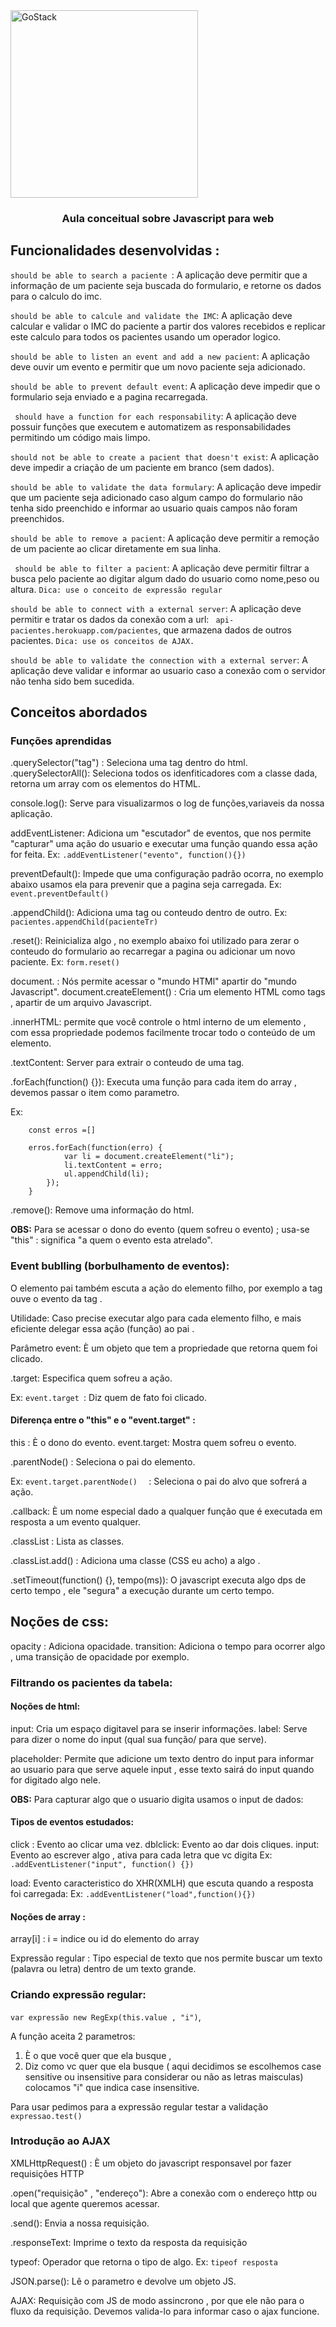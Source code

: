 <img alt="GoStack" width="300" src="https://lh3.googleusercontent.com/TM-g_2L7u2p99kwg4IQeB-3352WfCq0vKXP4h5cOvISUlNll6-1WHu8t2B0oZdZKjkmp" />

<h3 align="center">
  Aula conceitual sobre Javascript para web
</h3>

## Funcionalidades desenvolvidas : 

`should be able to search a paciente `: A aplicação deve permitir que a informação de um paciente seja buscada do formulario, e retorne os dados para o calculo do imc. 

`should be able to calcule and validate the IMC`: A aplicação deve calcular e validar o IMC do paciente a partir dos valores recebidos e replicar este calculo para todos os pacientes usando um operador logico.

`should be able to listen an event and add a new pacient`: A aplicação deve ouvir um evento e permitir que um novo paciente seja adicionado.

` should be able to prevent default event `: A aplicação deve impedir que o formulario seja enviado e a pagina recarregada. 

` should have a function for each responsability`: A aplicação deve possuir funções que executem  e automatizem as  responsabilidades permitindo um código mais limpo. 

`should not be able to create a pacient that doesn't exist`: A aplicação deve impedir a criação de um paciente em branco (sem dados).

`should be able to validate the data formulary`: A aplicação deve impedir que um paciente seja adicionado caso algum campo do formulario não tenha sido preenchido e informar ao usuario quais campos não foram preenchidos. 

`should be able to remove a pacient`: A aplicação deve permitir a remoção de um paciente ao clicar diretamente em sua linha.

` should be able to filter a pacient`: A aplicação deve permitir filtrar a busca pelo paciente ao digitar algum dado do usuario como nome,peso ou altura.  `Dica: use o conceito de expressão regular `

`should be able to connect with a external server`: A aplicação deve permitir e tratar os dados da conexão com a url: ` api-pacientes.herokuapp.com/pacientes`, que armazena dados de outros pacientes.
`Dica: use os conceitos de AJAX. `

`should be able to validate the connection with a external server`: A aplicação deve validar e informar ao usuario caso  a conexão com o servidor não tenha sido bem sucedida.

## Conceitos abordados 

### Funções aprendidas

.querySelector("tag") : Seleciona uma tag dentro do html.
.querySelectorAll():  Seleciona todos os idenfiticadores com a classe dada, 
retorna um array com os elementos do HTML. 

console.log(): Serve para visualizarmos o log de funções,variaveis da nossa aplicação.

addEventListener: Adiciona um "escutador" de eventos, que nos permite "capturar" uma ação do usuario e executar uma função quando essa ação for feita. 
Ex: `.addEventListener("evento", function(){})`


preventDefault(): Impede que uma configuração padrão ocorra,
no exemplo abaixo usamos ela para prevenir que a pagina seja carregada. 
Ex: `event.preventDefault()`

.appendChild(): Adiciona uma tag ou conteudo dentro de outro.
Ex: `pacientes.appendChild(pacienteTr)`

.reset(): Reinicializa algo , no exemplo abaixo foi utilizado para zerar o conteudo do formulario ao recarregar a pagina ou adicionar um novo paciente. 
Ex: `form.reset()`

document. : Nós permite acessar o "mundo HTMl" apartir do "mundo Javascript".
document.createElement() : Cria um elemento HTML como tags , apartir de um arquivo Javascript.

.innerHTML: permite que você controle o html interno  de um elemento
, com essa propriedade podemos facilmente trocar todo o conteúdo de um elemento. 

.textContent: Server para extrair o conteudo de uma tag.

.forEach(function() {}): Executa uma função para cada item do array , devemos passar o item como parametro. 

Ex:
```
    const erros =[]

    erros.forEach(function(erro) {
            var li = document.createElement("li");
            li.textContent = erro;
            ul.appendChild(li);
        });
    }
```
.remove(): Remove uma informação do html.

**OBS:** Para se acessar o dono do evento (quem sofreu o evento) ; usa-se "this" : significa  "a quem o evento esta atrelado".


### Event bublling (borbulhamento de eventos):

O elemento pai  também escuta a ação do elemento filho, por exemplo a tag <tbody> ouve o evento da tag <tr>. 

Utilidade: Caso precise executar algo para cada elemento filho,  e mais eficiente delegar essa ação (função) ao pai . 

Parâmetro event: È um objeto que tem a propriedade que retorna quem foi clicado.

.target: Especifica quem sofreu a ação.

Ex: `event.target `: Diz quem de fato foi clicado.

#### Diferença entre o "this" e o "event.target" : 

this : È o dono do evento.
event.target: Mostra quem sofreu o evento.

.parentNode() : Seleciona  o pai do elemento. 

Ex: `event.target.parentNode()  ` : Seleciona o pai do alvo  que sofrerá a ação.

.callback: È um nome especial dado a qualquer função que é executada em resposta a um evento qualquer.

.classList : Lista as classes.

.classList.add() : Adiciona uma classe (CSS eu acho) a algo .

.setTimeout(function() {}, tempo(ms)): O javascript  executa algo dps de certo tempo ,  ele "segura" a execução durante um certo tempo.


## Noções de css: 

opacity : Adiciona opacidade.
transition: Adiciona o tempo para ocorrer algo , uma transição de opacidade por exemplo.


### Filtrando os pacientes da tabela: 

#### Noções de html: 

input: Cria um espaço digitavel para se inserir informações.
label:  Serve para dizer o nome do input (qual sua função/ para que serve).

placeholder: Permite que adicione um texto dentro do input  para 
informar ao usuario para que serve aquele input , esse texto
sairá do input quando for digitado algo nele.

 **OBS:** Para capturar algo que o usuario digita usamos o input de dados: 

#### Tipos de eventos estudados: 

click : Evento ao clicar uma vez.
dblclick: Evento ao dar dois cliques.
input: Evento ao escrever algo , ativa para cada letra que vc digita
Ex: `.addEventListener("input", function() {})`

load: Evento caracteristico do XHR(XMLH) que escuta quando a resposta foi carregada:
Ex: `.addEventListener("load",function(){}) ` 


#### Noções de array : 

array[i] : i = indice ou id do elemento do array


Expressão regular : Tipo especial de texto que nos permite buscar um texto (palavra ou letra) dentro de um texto grande.

### Criando expressão regular: 

` var expressão new RegExp(this.value , "i") `, 

A função aceita 2 parametros: 

1) È o que você quer que ela busque ,
2) Diz como vc quer que ela busque ( aqui decidimos se escolhemos case sensitive ou insensitive para considerar ou não as letras maisculas) colocamos "i" que indica case insensitive.

Para usar pedimos para a expressão regular testar a validação 
`expressao.test()`


### Introdução ao AJAX

XMLHttpRequest() : È um  objeto do javascript responsavel por fazer requisições HTTP

.open("requisição" , "endereço"): Abre a conexão com o endereço http ou local que agente queremos acessar.

.send(): Envia a nossa requisição.

.responseText:  Imprime o texto da resposta da requisição

typeof: Operador que retorna o tipo de algo.
Ex: `tipeof resposta`

JSON.parse(): Lê o parametro e devolve um objeto JS. 

AJAX: Requisição com JS de modo assincrono , por que ele não para
o fluxo da requisição. Devemos valida-lo para informar caso o ajax funcione.  


